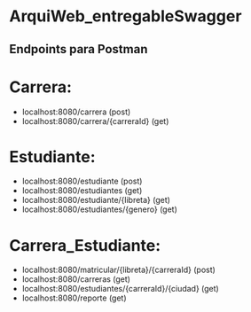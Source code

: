 # ArquiWeb_entregableSwagger
## Endpoints para Postman

# Carrera:
- localhost:8080/carrera (post)
- localhost:8080/carrera/{carreraId} (get)

# Estudiante:
- localhost:8080/estudiante (post)
- localhost:8080/estudiantes (get)
- localhost:8080/estudiante/{libreta} (get)
- localhost:8080/estudiantes/{genero} (get)


# Carrera_Estudiante:
- localhost:8080/matricular/{libreta}/{carreraId} (post)
- localhost:8080/carreras (get)
- localhost:8080/estudiantes/{carreraId}/{ciudad} (get)
- localhost:8080/reporte (get)
